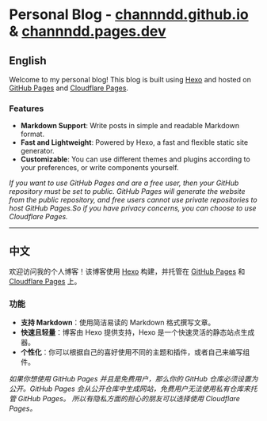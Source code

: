 # Personal Blog - [channndd.github.io](https://channndd.github.io/) & [channndd.pages.dev](https://channndd.pages.dev/)

## English

Welcome to my personal blog! This blog is built using [Hexo](https://hexo.io/) and hosted on [GitHub Pages](https://pages.github.com/) and [Cloudflare Pages](https://pages.cloudflare.com/).

### Features

- **Markdown Support**: Write posts in simple and readable Markdown format.
- **Fast and Lightweight**: Powered by Hexo, a fast and flexible static site generator.
- **Customizable**: You can use different themes and plugins according to your preferences, or write components yourself.


*If you want to use GitHub Pages and are a free user, then your GitHub repository must be set to public. GitHub Pages will generate the website from the public repository, and free users cannot use private repositories to host GitHub Pages.So if you have privacy concerns, you can choose to use Cloudflare Pages.*

---

## 中文

欢迎访问我的个人博客！该博客使用 [Hexo](https://hexo.io/) 构建，并托管在 [GitHub Pages](https://pages.github.com/) 和 [Cloudflare Pages](https://pages.cloudflare.com/) 上。

### 功能

- **支持 Markdown**：使用简洁易读的 Markdown 格式撰写文章。
- **快速且轻量**：博客由 Hexo 提供支持，Hexo 是一个快速灵活的静态站点生成器。
- **个性化**：你可以根据自己的喜好使用不同的主题和插件，或者自己来编写组件。


*如果你想使用 GitHub Pages 并且是免费用户，那么你的 GitHub 仓库必须设置为公开。GitHub Pages 会从公开仓库中生成网站，免费用户无法使用私有仓库来托管 GitHub Pages。
所以有隐私方面的担心的朋友可以选择使用 Cloudflare Pages。*